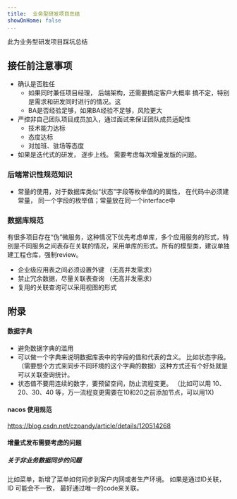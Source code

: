 ```yaml
---
title:  业务型研发项目总结
showOnHome: false
...
```


此为业务型研发项目踩坑总结


## 接任前注意事项

-  确认是否胜任
	-  如果同时兼任项目经理， 后端架构，还需要搞定客户大概率 搞不定，特别是需求和研发同时进行的情况。这
	-  BA是否经验足够，如果BA经验不足够，风险更大
- 严控非自己团队项目成员加入，通过面试来保证团队成员适配性
	- 技术能力达标
	- 态度达标
	- 对加班、驻场等态度
- 如果是迭代式的研发， 逐步上线。 需要考虑每次增量发版的问题。


### 后端常识性规范知识

- 常量的使用，对于数据库类似“状态”字段等枚举值的的属性， 在代码中必须建常量， 同一个字段的枚举值；常量放在同一个interface中



### 数据库规范
有很多项目存在“伪”微服务，这种情况下优先考虑单库，多个应用服务的形式，特别是不同服务之间表存在关联的情况，采用单库的形式。所有的模型类，建议单独建工程仓库，强制review。

- 企业级应用表之间必须设置外键 （无高并发需求）
- 禁止冗余数据，尽量关联表查询  （无高并发需求）
- 复用的关联查询可以采用视图的形式 



## 附录

#### 数据字典
 - 避免数据字典的滥用
 - 可以做一个字典来说明数据库表中的字段的值和代表的含义。 比如状态字段。 （需要想个方式来同步不同环境的这个字典的数据）这种方式还有个好处就是可以关联查询统计。
 - 状态值不要用连续的数字，要预留空间，防止流程变更。 （比如可以用 10、20、30、40 等，万一流程变更需要在10和20之前添加节点，可以用1X)


#### nacos 使用规范
https://blog.csdn.net/czpandy/article/details/120514268

#### 增量式发布需要考虑的问题

##### 关于非业务数据同步的问题
比如菜单，新增了菜单如何同步到客户内网或者生产环境。 如果是通过ID关联， ID 可能会不一致， 最好通过唯一的code来关联。